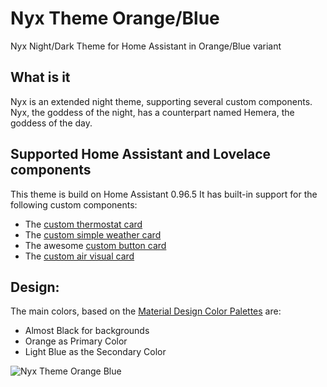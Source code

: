 # Nyx Theme Orange/Blue
Nyx Night/Dark Theme for Home Assistant in Orange/Blue variant

## What is it
Nyx is an extended night theme, supporting several custom components.
Nyx, the goddess of the night, has a counterpart named Hemera, the goddess of the day.

## Supported Home Assistant and Lovelace components
This theme is build on Home Assistant 0.96.5
It has built-in support for the following custom components:
- The [custom thermostat card](https://github.com/ciotlosm/custom-lovelace/tree/master/thermostat-card)
- The [custom simple weather card](https://github.com/kalkih/simple-weather-card)
- The awesome [custom button card](https://github.com/custom-cards/button-card)
- The [custom air visual card](https://github.com/dnguyen800/air-visual-card)

## Design:
The main colors, based on the [Material Design Color Palettes](https://github.com/AmoebeLabs/Material-Design-Theme-Colors) are:
- Almost Black for backgrounds
- Orange as Primary Color
- Light Blue as the Secondary Color

![Nyx Theme Orange Blue](https://github.com/AmoebeLabs/Hemera_Theme-Orange_Blue/blob/master/design/screenshot-main-hemera-nyx-orange-blue.png) 
